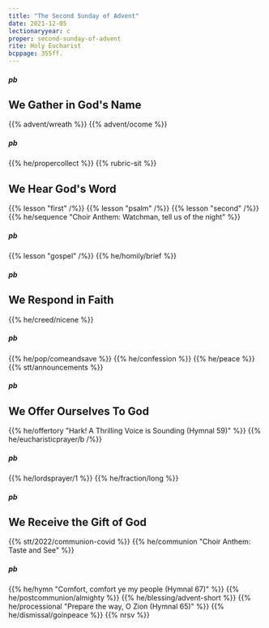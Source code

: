 ```yaml
---
title: "The Second Sunday of Advent"
date: 2021-12-05
lectionaryyear: c
proper: second-sunday-of-advent
rite: Holy Eucharist
bcppage: 355ff.
---
```

##### pb
## We Gather in God's Name
{{% advent/wreath %}}
{{% advent/ocome %}}
##### pb
{{% he/propercollect %}}
{{% rubric-sit %}}

## We Hear God's Word
{{% lesson "first" /%}}
{{% lesson "psalm" /%}}
{{% lesson "second" /%}}
{{% he/sequence "Choir Anthem: Watchman, tell us of the night" %}}
##### pb
{{% lesson "gospel" /%}}
{{% he/homily/brief %}}

##### pb
## We Respond in Faith
{{% he/creed/nicene %}}
##### pb
{{% he/pop/comeandsave %}}
{{% he/confession %}}
{{% he/peace %}}
{{% stt/announcements %}}

##### pb
## We Offer Ourselves To God
{{% he/offertory "Hark! A Thrilling Voice is Sounding (Hymnal 59)" %}}
{{% he/eucharisticprayer/b /%}}
##### pb
{{% he/lordsprayer/1 %}}
{{% he/fraction/long %}}

##### pb
## We Receive the Gift of God
{{% stt/2022/communion-covid %}}
{{% he/communion "Choir Anthem: Taste and See" %}}
##### pb
{{% he/hymn "Comfort, comfort ye my people (Hymnal 67)" %}}
{{% he/postcommunion/almighty %}}
{{% he/blessing/advent-short %}}
{{% he/processional "Prepare the way, O Zion (Hymnal 65)" %}}
{{% he/dismissal/goinpeace %}}
{{% nrsv %}}
